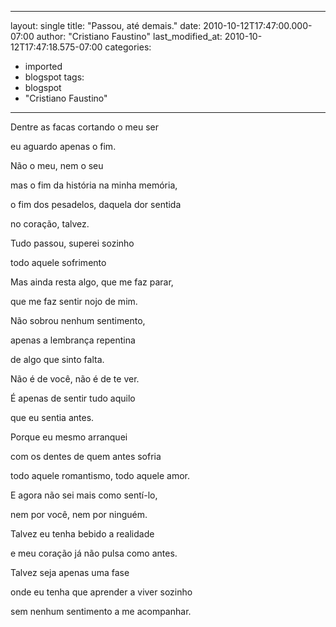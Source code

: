 
---
layout: single
title: "Passou, até demais."
date: 2010-10-12T17:47:00.000-07:00
author: "Cristiano Faustino"
last_modified_at: 2010-10-12T17:47:18.575-07:00
categories:
  - imported
  - blogspot
tags:
  - blogspot
  - "Cristiano Faustino"
---

Dentre as facas cortando o meu ser 

eu aguardo apenas o fim.

Não o meu, nem o seu

mas o fim da história na minha memória,

o fim dos pesadelos, daquela dor sentida

no coração, talvez.



Tudo passou, superei sozinho

todo aquele sofrimento

Mas ainda resta algo, que me faz parar,

que me faz sentir nojo de mim.



Não sobrou nenhum sentimento,

apenas a lembrança repentina 

de algo que sinto falta.

Não é de você, não é de te ver.

É apenas de sentir tudo aquilo

que eu sentia antes.



Porque eu mesmo arranquei

com os dentes de quem antes sofria

todo aquele romantismo, todo aquele amor.

E agora não sei mais como sentí-lo,

nem por você, nem por ninguém.



Talvez eu tenha bebido a realidade

e meu coração já não pulsa como antes.

Talvez seja apenas uma fase

onde eu tenha que aprender a viver sozinho

sem nenhum sentimento a me acompanhar.